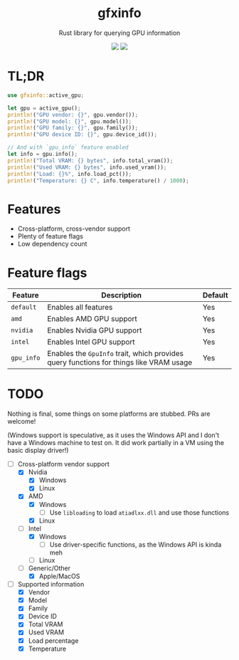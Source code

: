 <div align="center">
  <h1>gfxinfo</h1>
  <p>
    Rust library for querying GPU information
  </p>
</div>

<div align="center">
  <img src="https://img.shields.io/github/actions/workflow/status/SpikeHD/gfxinfo/format.yml?label=code quality" />
  <img src="https://img.shields.io/github/actions/workflow/status/SpikeHD/gfxinfo/build.yml?label=build" />
</div>

# TL;DR

```rust
use gfxinfo::active_gpu;

let gpu = active_gpu();
println!("GPU vendor: {}", gpu.vendor());
println!("GPU model: {}", gpu.model());
println!("GPU family: {}", gpu.family());
println!("GPU device ID: {}", gpu.device_id());

// And with `gpu_info` feature enabled
let info = gpu.info();
println!("Total VRAM: {} bytes", info.total_vram());
println!("Used VRAM: {} bytes", info.used_vram());
println!("Load: {}%", info.load_pct());
println!("Temperature: {} C", info.temperature() / 1000);
```

# Features

* Cross-platform, cross-vendor support
* Plenty of feature flags
* Low dependency count

# Feature flags

| Feature | Description | Default |
| --- | --- | --- |
| `default` | Enables all features | Yes |
| `amd` | Enables AMD GPU support | Yes |
| `nvidia` | Enables Nvidia GPU support | Yes |
| `intel` | Enables Intel GPU support | Yes |
| `gpu_info` | Enables the `GpuInfo` trait, which provides query functions for things like VRAM usage | Yes |

# TODO

Nothing is final, some things on some platforms are stubbed. PRs are welcome!

(Windows support is speculative, as it uses the Windows API and I don't have a Windows machine to test on. It did work partially in a VM using the basic display driver!)

* [ ] Cross-platform vendor support
  * [x] Nvidia
    * [x] Windows
    * [x] Linux 
  * [x] AMD
    * [x] Windows
      * [ ] Use `libloading` to load `atiadlxx.dll` and use those functions
    * [x] Linux
  * [ ] Intel
    * [x] Windows
      * [ ] Use driver-specific functions, as the Windows API is kinda meh
    * [ ] Linux
  * [ ] Generic/Other
    * [x] Apple/MacOS
* [ ] Supported information
  * [x] Vendor
  * [x] Model
  * [x] Family
  * [x] Device ID
  * [x] Total VRAM
  * [x] Used VRAM
  * [x] Load percentage
  * [x] Temperature